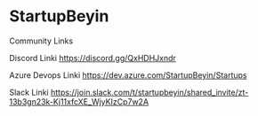 # StartupBeyin

Community Links

Discord Linki
https://discord.gg/QxHDHJxndr 

Azure Devops Linki
https://dev.azure.com/StartupBeyin/Startups

Slack Linki
https://join.slack.com/t/startupbeyin/shared_invite/zt-13b3gn23k-Kj11xfcXE_WjyKIzCp7w2A 
